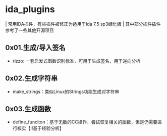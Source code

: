 # ida_plugins

| 常用IDA插件，有些插件被修正为适用于ida 7.5 sp3绿化版
| 其中部分插件插件参考了一些其他开源项目

## 0x01.生成/导入签名

-  rizzo: 一套启发式函数识别标准，可用于生成签名，用于逆向分析

## 0x02.生成字符串

-  make_strings：类似Linux的Strings功能生成对字符串


## 0x03.生成函数

-  define_funciton：基于无数的CC操作，尝试恢复相关的函数，但是仍需要进行核实【!!基于经验分析】


